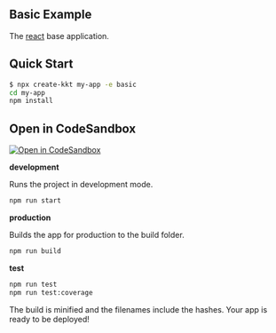 Basic Example
---

The [react](https://github.com/facebook/react) base application.

## Quick Start

```bash
$ npx create-kkt my-app -e basic
cd my-app
npm install
```

## Open in CodeSandbox

[![Open in CodeSandbox](https://img.shields.io/badge/Open%20in-CodeSandbox-blue?logo=codesandbox)](https://codesandbox.io/s/github/kktjs/kkt/tree/master/example/basic)

**development**

Runs the project in development mode.  

```bash
npm run start
```

**production**

Builds the app for production to the build folder.

```bash
npm run build
```

**test**

```bash
npm run test
npm run test:coverage
```

The build is minified and the filenames include the hashes.
Your app is ready to be deployed!
